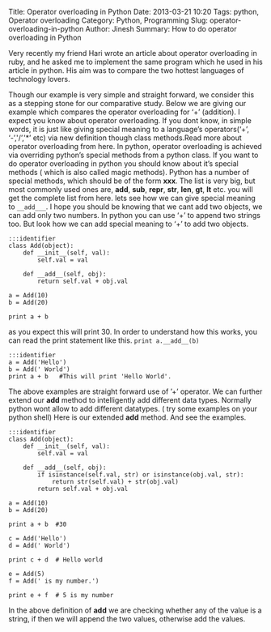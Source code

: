 Title: Operator overloading in Python
Date: 2013-03-21 10:20
Tags: python, Operator overloading
Category: Python, Programming
Slug: operator-overloading-in-python
Author: Jinesh
Summary: How to do operator overloading in Python

Very recently my friend Hari wrote an article about operator overloading in ruby, and he asked me to implement the same program which he used in his article in python. His aim was to compare the two hottest languages of technology lovers.

Though our example is very simple and straight forward, we consider this as a stepping stone for our comparative study. Below we are giving our example which compares the operator overloading for ‘+’ (addition).
I expect you know about operator overloading. If you dont know, in simple words, it is just like giving special meaning to a language’s operators(‘+’, ‘-’,'/’,'*’ etc) via new definition though class methods.Read more about operator overloading from here.
In python, operator overloading is achieved via overriding python’s special methods from a python class. If you want to do operator overloading in python you should know about it’s special methods ( which is also called magic methods). Python has a number of special methods, which should be of the form __xxx__. The list is very big, but most commonly used ones are, __add__, __sub__, __repr__, __str__, __len__, __gt__, __lt__ etc. you will get the complete list from here.
lets see how we can give special meaning to `__add___`. I hope you should be knowing that we cant add two objects, we can add only two numbers. In python you can use ‘+’ to append two strings too. But look how we can add special meaning to ‘+’ to add two objects.

    :::identifier
    class Add(object):
        def __init__(self, val):
            self.val = val
    
        def __add__(self, obj):
            return self.val + obj.val
    
    a = Add(10)
    b = Add(20)
    
    print a + b

as you expect this will print 30. In order to understand how this works, you can read the print statement like this.  `print a.__add__(b)`

    :::identifier
    a = Add('Hello')
    b = Add(' World')
    print a + b   #This will print 'Hello World'.
 
The above examples are straight forward use of  ’+’ operator. We can further extend our __add__ method to intelligently add different data types. Normally python wont allow to add different datatypes. ( try some examples on your python shell)
Here is our extended __add__  method. And see the examples.

    :::identifier
    class Add(object):
        def __init__(self, val):
            self.val = val
    
        def __add__(self, obj):
            if isinstance(self.val, str) or isinstance(obj.val, str):
                return str(self.val) + str(obj.val)
            return self.val + obj.val
    
    a = Add(10)
    b = Add(20)
    
    print a + b  #30
    
    c = Add('Hello')
    d = Add(' World')
    
    print c + d  # Hello world
    
    e = Add(5)
    f = Add(' is my number.')
    
    print e + f  # 5 is my number
 
In the above definition of __add__ we are checking whether any of the value is a string, if then we will append the two values, otherwise add the values.
